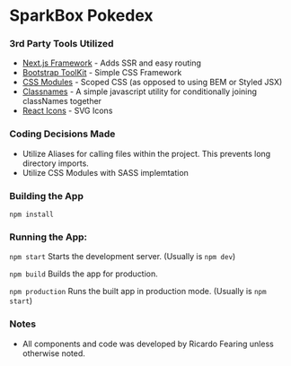 # SparkBox Pokedex

### 3rd Party Tools Utilized

* [Next.js Framework](https://nextjs.org/) - Adds SSR and easy routing
* [Bootstrap ToolKit](https://getbootstrap.com/) - Simple CSS Framework
* [CSS Modules](https://github.com/css-modules/css-modules) - Scoped CSS (as opposed to using BEM or Styled JSX)
* [Classnames](https://github.com/JedWatson/classnames) - A simple javascript utility for conditionally joining classNames together
* [React Icons](https://github.com/react-icons/react-icons) - SVG Icons

### Coding Decisions Made

* Utilize Aliases for calling files within the project. This prevents long directory imports.
* Utilize CSS Modules with SASS implemtation

### Building the App
`npm install`

### Running the App:

`npm start` Starts the development server. (Usually is `npm dev`)

`npm build` Builds the app for production.

`npm production` Runs the built app in production mode. (Usually is `npm start`)

### Notes

* All components and code was developed by Ricardo Fearing unless otherwise noted.
